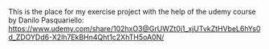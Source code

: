 This is the place for my exercise project with the help of the udemy course by Danilo Pasquariello:
https://www.udemy.com/share/102hxO3@GrUWZt0j1_xjUTvkZtHVbeL6hYs0d_ZDOYDd6-X2lh7EkBHn4Qht1c2XhTH5oA0N/
